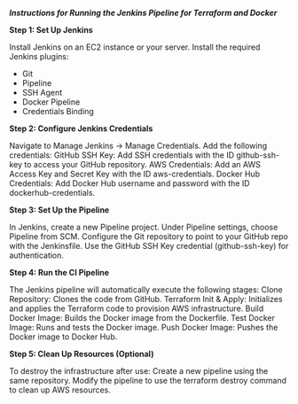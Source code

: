 
***Instructions for Running the Jenkins Pipeline for Terraform and Docker***

**Step 1: Set Up Jenkins**

Install Jenkins on an EC2 instance or your server.
Install the required Jenkins plugins:
- Git
- Pipeline
- SSH Agent
- Docker Pipeline
- Credentials Binding

**Step 2: Configure Jenkins Credentials**

Navigate to Manage Jenkins → Manage Credentials.
Add the following credentials:
GitHub SSH Key: Add SSH credentials with the ID github-ssh-key to access your GitHub repository.
AWS Credentials: Add an AWS Access Key and Secret Key with the ID aws-credentials.
Docker Hub Credentials: Add Docker Hub username and password with the ID dockerhub-credentials.

**Step 3: Set Up the Pipeline**

In Jenkins, create a new Pipeline project.
Under Pipeline settings, choose Pipeline from SCM.
Configure the Git repository to point to your GitHub repo with the Jenkinsfile.
Use the GitHub SSH Key credential (github-ssh-key) for authentication.

**Step 4: Run the CI Pipeline**

The Jenkins pipeline will automatically execute the following stages:
Clone Repository: Clones the code from GitHub.
Terraform Init & Apply: Initializes and applies the Terraform code to provision AWS infrastructure.
Build Docker Image: Builds the Docker image from the Dockerfile.
Test Docker Image: Runs and tests the Docker image.
Push Docker Image: Pushes the Docker image to Docker Hub.

**Step 5: Clean Up Resources (Optional)**

To destroy the infrastructure after use:
Create a new pipeline using the same repository.
Modify the pipeline to use the terraform destroy command to clean up AWS resources.
